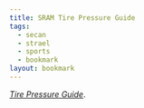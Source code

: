 ```yaml
---
title: SRAM Tire Pressure Guide
tags:
  - secan
  - strael
  - sports
  - bookmark
layout: bookmark
---
```

[<cite>Tire Pressure Guide</cite>](https://axs.sram.com/guides/tire/pressure).